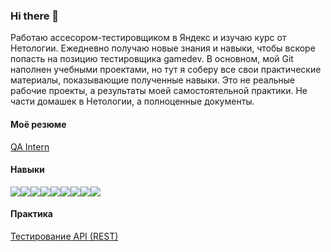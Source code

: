 ### Hi there 👋

Работаю ассесором-тестировщиком в Яндекс и изучаю курс от Нетологии. Ежедневно получаю новые знания и навыки, чтобы вскоре попасть на позицию тестировщика gamedev.
В основном, мой Git наполнен учебными проектами, но тут я соберу все свои практические материалы, показывающие полученные навыки.
Это не реальные рабочие проекты, а результаты моей самостоятельной практики. Не части домашек в Нетологии, а полноценные документы.

#### Моё резюме
[QA Intern](https://drive.google.com/file/d/18eVPbwf7Ewa_whZqA6uOUUdq_Aaskzln/view?usp=sharing) 

#### Навыки  
<img src="https://img.shields.io/badge/Postman-FF6C37?style=for-the-badge&logo=postman&logoColor=white"><img src="https://img.shields.io/badge/IntelliJ_IDEA-000000.svg?style=for-the-badge&logo=intellij-idea&logoColor=white" /><img src="https://img.shields.io/badge/GNU%20Bash-4EAA25?style=for-the-badge&logo=GNU%20Bash&logoColor=white" /><img src="https://img.shields.io/badge/Jira-0052CC?style=for-the-badge&logo=Jira&logoColor=white" /><img src="https://img.shields.io/badge/Java-ED8B00?style=for-the-badge&logo=openjdk&logoColor=white" /><img src="https://img.shields.io/badge/HTML-239120?style=for-the-badge&logo=html5&logoColor=white" /><img src="https://img.shields.io/badge/MySQL-00000F?style=for-the-badge&logo=mysql&logoColor=white" /><img src="https://img.shields.io/badge/Android-3DDC84?style=for-the-badge&logo=android&logoColor=white" /><img src="https://img.shields.io/badge/Windows-0078D6?style=for-the-badge&logo=windows&logoColor=white" />

#### Практика  

[Тестирование API (REST)](https://github.com/DmitryMikita/APIcollections)  




